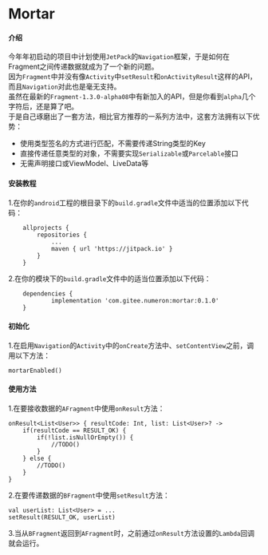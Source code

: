 # Mortar

#### 介绍
今年年初启动的项目中计划使用`JetPack`的`Navigation`框架，于是如何在Fragment之间传递数据就成为了一个新的问题。  
因为`Fragment`中并没有像`Activity`中`setResult`和`onActivityResult`这样的API，而且`Navigation`对此也是毫无支持。  
虽然在最新的`Fragment-1.3.0-alpha08`中有新加入的API，但是你看到`alpha`几个字符后，还是算了吧。  
于是自己琢磨出了一套方法，相比官方推荐的一系列方法中，这套方法拥有以下优势：
* 使用类型签名的方式进行匹配，不需要传递String类型的Key
* 直接传递任意类型的对象，不需要实现`Serializable`或`Parcelable`接口
* 无需声明接口或ViewModel、LiveData等

#### 安装教程

1.在你的`android`工程的根目录下的`build.gradle`文件中适当的位置添加以下代码：
```
	allprojects {
		repositories {
			...
			maven { url 'https://jitpack.io' }
		}
	}
```
2.在你的模块下的`build.gradle`文件中的适当位置添加以下代码：
```
	dependencies {
	        implementation 'com.gitee.numeron:mortar:0.1.0'
	}
```

#### 初始化

1.在启用`Navigation`的`Activity`中的`onCreate`方法中、`setContentView`之前，调用以下方法：
```
mortarEnabled()
```

#### 使用方法
1.在要接收数据的`AFragment`中使用`onResult`方法：
```
onResult<List<User>> { resultCode: Int, list: List<User>? ->
    if(resultCode == RESULT_OK) {
    	if(!list.isNullOrEmpty()) {
            //TODO()
        }
    } else {
    	//TODO()
    }
}
```
2.在要传递数据的`BFragment`中使用`setResult`方法：
```
val userList: List<User> = ...
setResult(RESULT_OK, userList)
```
3.当从`BFragment`返回到`AFragment`时，之前通过`onResult`方法设置的`Lambda`回调就会运行。